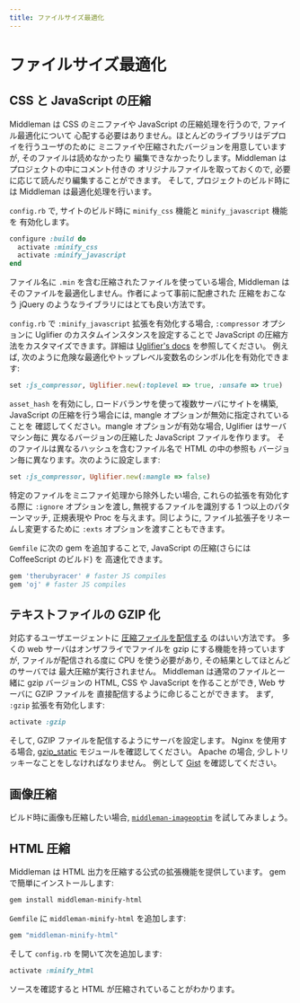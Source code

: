 ```yaml
---
title: ファイルサイズ最適化
---
```


# ファイルサイズ最適化

## CSS と JavaScript の圧縮

Middleman は CSS のミニファイや JavaScript の圧縮処理を行うので, ファイル最適化について
心配する必要はありません。ほとんどのライブラリはデプロイを行うユーザのために
ミニファイや圧縮されたバージョンを用意していますが, そのファイルは読めなかったり
編集できなかったりします。Middleman はプロジェクトの中にコメント付きの
オリジナルファイルを取っておくので, 必要に応じて読んだり編集することができます。
そして, プロジェクトのビルド時には Middleman は最適化処理を行います。

`config.rb` で, サイトのビルド時に `minify_css` 機能と `minify_javascript` 機能を
有効化します。

``` ruby
configure :build do
  activate :minify_css
  activate :minify_javascript
end
```

ファイル名に `.min` を含む圧縮されたファイルを使っている場合,
Middleman はそのファイルを最適化しません。作者によって事前に配慮された
圧縮をおこなう jQuery のようなライブラリにはとても良い方法です。

`config.rb` で `:minify_javascript` 拡張を有効化する場合,
`:compressor` オプションに Uglifier のカスタムインスタンスを設定することで
JavaScript の圧縮方法をカスタマイズできます。詳細は [Uglifier's
docs](https://github.com/lautis/uglifier) を参照してください。
例えば, 次のように危険な最適化やトップレベル変数名のシンボル化を有効化できます:

``` ruby
set :js_compressor, Uglifier.new(:toplevel => true, :unsafe => true)
```

`asset_hash` を有効にし, ロードバランサを使って複数サーバにサイトを構築,
JavaScript の圧縮を行う場合には, mangle オプションが無効に指定されていることを
確認してください。mangle オプションが有効な場合, Uglifier はサーバマシン毎に
異なるバージョンの圧縮した JavaScript ファイルを作ります。
そのファイルは異なるハッシュを含むファイル名で HTML の中の参照も
バージョン毎に異なります。次のように設定します:

``` ruby
set :js_compressor, Uglifier.new(:mangle => false)
```

特定のファイルをミニファイ処理から除外したい場合, これらの拡張を有効化する際に
`:ignore` オプションを渡し, 無視するファイルを識別する 1 つ以上のパターンマッチ,
正規表現や Proc を与えます。同じように, ファイル拡張子をリネームし変更するために
`:exts` オプションを渡すこともできます。

`Gemfile` に次の gem を追加することで, JavaScript の圧縮(さらには CoffeeScript のビルド) を
高速化できます。

```ruby
gem 'therubyracer' # faster JS compiles
gem 'oj' # faster JS compiles
```

## テキストファイルの GZIP 化

対応するユーザエージェントに
[圧縮ファイルを配信する](https://developer.yahoo.com/performance/rules.html#gzip) のはいい方法です。
多くの web サーバはオンザフライでファイルを gzip にする機能を持っていますが,
ファイルが配信される度に CPU を使う必要があり, その結果としてほとんどのサーバでは
最大圧縮が実行されません。 Middleman は通常のファイルと一緒に gzip バージョンの
HTML, CSS や JavaScript を作ることができ, Web サーバに GZIP ファイルを
直接配信するように命じることができます。
まず, `:gzip` 拡張を有効化します:

``` ruby
activate :gzip
```

そして, GZIP ファイルを配信するようにサーバを設定します。 Nginx を使用する場合,
[gzip_static](http://wiki.nginx.org/NginxHttpGzipStaticModule) モジュールを確認してください。
Apache の場合, 少しトリッキーなことをしなければなりません。
例として [Gist](https://gist.github.com/2200790) を確認してください。

## 画像圧縮

ビルド時に画像も圧縮したい場合,
[`middleman-imageoptim`](https://github.com/plasticine/middleman-imageoptim) を試してみましょう。

## HTML 圧縮

Middleman は HTML 出力を圧縮する公式の拡張機能を提供しています。
gem で簡単にインストールします:

``` bash
gem install middleman-minify-html
```

`Gemfile` に `middleman-minify-html` を追加します:

``` ruby
gem "middleman-minify-html"
```

そして `config.rb` を開いて次を追加します:

``` ruby
activate :minify_html
```

ソースを確認すると HTML が圧縮されていることがわかります。
